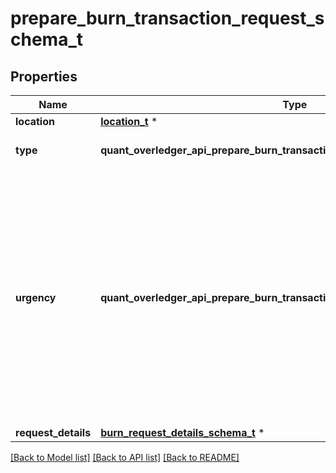 # prepare_burn_transaction_request_schema_t

## Properties
Name | Type | Description | Notes
------------ | ------------- | ------------- | -------------
**location** | [**location_t**](location.md) \* |  | 
**type** | **quant_overledger_api_prepare_burn_transaction_request_schema_TYPE_e** | The type of the transaction | 
**urgency** | **quant_overledger_api_prepare_burn_transaction_request_schema_URGENCY_e** | This value defines how fast a transaction is processed on a network. A faster processing requirement will result in higher fees. If the urgency field is not provided, the default setting is normal | 
**request_details** | [**burn_request_details_schema_t**](burn_request_details_schema.md) \* |  | [optional] 

[[Back to Model list]](../README.md#documentation-for-models) [[Back to API list]](../README.md#documentation-for-api-endpoints) [[Back to README]](../README.md)


